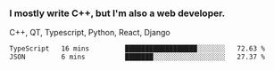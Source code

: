 <h3>I mostly write C++, but I'm also a web developer.</h3>
<p>C++, QT, Typescript, Python, React, Django</p>

<!--START_SECTION:waka-->

```txt
TypeScript   16 mins         ██████████████████░░░░░░░   72.63 %
JSON         6 mins          ███████░░░░░░░░░░░░░░░░░░   27.37 %
```

<!--END_SECTION:waka-->
